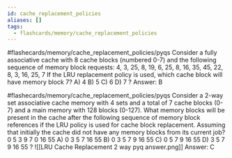 ```yaml
---
id: cache_replacement_policies
aliases: []
tags:
  - flashcards/memory/cache_replacement_policies
---
```


#flashecards/memory/cache_replacement_policies/pyqs
Consider a fully associative cache with 8 cache blocks (numbered 0-7) and the following sequence of memory block requests:
4, 3, 25, 8, 19, 6, 25, 8, 16, 35, 45, 22, 8, 3, 16, 25, 7
If the LRU replacement policy is used, which cache block will have memory block 7?
A) 4
B) 5
C) 6
D) 7
?
Answer: B

#flashecards/memory/cache_replacement_policies/pyqs
Consider a 2-way set associative cache memory with 4 sets and a total of 7 cache blocks (0-7) and a main memory with 128 blocks (0-127).
What memory blocks will be present in the cache after the following sequence of memory block references if the LRU policy is used for cache block replacement.
Assuming that initially the cache did not have any memory blocks from its current job?
0 5 3 9 7 0 16 55
A) 0 3 5 7 16 55
B) 0 3 5 7 9 16 55
C) 0 5 7 9 16 55
D) 3 5 7 9 16 55
?
![[LRU Cache Replacement 2 way pyq answer.png]]
Answer: C
